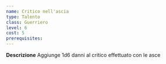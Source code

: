 ```yaml
---
name: Critico nell'ascia
type: Talento
class: Guerriero
level: 6
cost: 5
prerequisites: 
---
```


**Descrizione**
Aggiunge 1d6 danni al critico effettuato con le asce